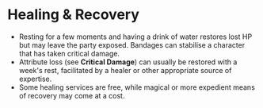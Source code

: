 # Healing & Recovery

- Resting for a few moments and having a drink of water restores lost HP but may leave the party exposed. Bandages can stabilise a character that has taken critical damage.
- Attribute loss (see **Critical Damage**) can usually be restored with a week's rest, facilitated by a healer or other appropriate source of expertise. 
- Some healing services are free, while magical or more expedient means of recovery may come at a cost. 
